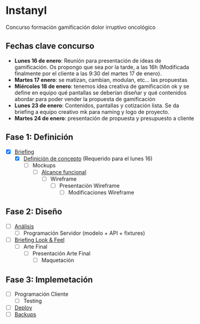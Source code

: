 # Instanyl

Concurso formación gamificación dolor irruptivo oncológico

## Fechas clave concurso

- **Lunes 16 de enero**: Reunión para presentación de ideas de gamificación. Os propongo que sea por la tarde, a las 16h (Modificada finalmente por el cliente a las 9:30 del martes 17 de enero).
- **Martes 17 enero**: se matizan, cambian, modulan, etc… las propuestas
- **Miércoles 18 de enero**: tenemos idea creativa de gamificación ok y se define en equipo qué pantallas se deberían diseñar y qué contenidos abordar para poder vender la propuesta de gamificación
- **Lunes 23 de enero**: Contenidos, pantallas y cotización lista. Se da briefing a equipo creativo mk para naming y logo de proyecto.
- **Martes 24 de enero**: presentación de propuesta y presupuesto a cliente

## Fase 1: Definición

- [x] [Briefing](./docs/briefing.md)
  - [x] [Definición de concepto](./docs/concepto.md) (Requerido para el lunes 16)
    - [ ] Mockups
      - [ ] [Alcance funcional](./docs/alcance.md)
        - [ ] Wireframe
          - [ ] Presentación Wireframe
            - [ ] Modificaciones Wireframe
    
## Fase 2: Diseño
 
- [ ] [Análisis](./docs/analisis.md)
  - [ ] Programación Servidor (modelo + API + fixtures)
- [ ] [Briefing Look & Feel](./docs/lookFeel.md)
  - [ ] Arte Final
    - [ ] Presentación Arte Final
      - [ ] Maquetación

## Fase 3: Implemetación

- [ ] Programación Cliente
  - [ ] Testing
- [ ] [Deploy](./docs/deploy.md)
- [ ] [Backups](./docs/backups.md)
